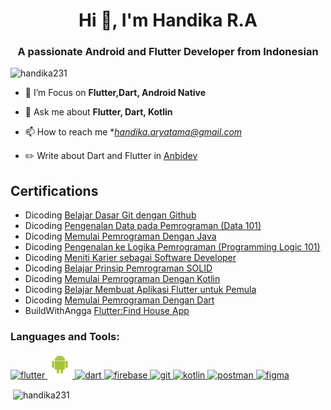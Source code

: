 <h1 align="center">Hi 👋, I'm Handika R.A</h1>
<h3 align="center">A passionate Android and Flutter Developer from Indonesian</h3>

<p align="left"> <img src="https://komarev.com/ghpvc/?username=handika231&label=Profile%20views&color=0e75b6&style=flat" alt="handika231" /> </p>

- 🌱 I’m Focus on **Flutter,Dart, Android Native**

- 💬 Ask me about **Flutter, Dart, Kotlin**

- 📫 How to reach me **handika.aryatama@gmail.com*

- ✏️ Write about Dart and Flutter in [Anbidev](https://www.anbidev.com/)

## Certifications
- Dicoding [Belajar Dasar Git dengan Github](https://www.dicoding.com/certificates/ERZRMDR82PYV)
- Dicoding [Pengenalan Data pada Pemrograman (Data 101)](https://www.dicoding.com/certificates/0LZ01NR80P65)
- Dicoding [Memulai Pemrograman Dengan Java](https://www.dicoding.com/certificates/NVP7KWDW4ZR0)
- Dicoding [Pengenalan ke Logika Pemrograman (Programming Logic 101)](https://www.dicoding.com/certificates/0LZ01JN0NP65)
- Dicoding [Meniti Karier sebagai Software Developer](https://www.dicoding.com/certificates/72ZDOMDDLXYW)
- Dicoding [Belajar Prinsip Pemrograman SOLID](https://www.dicoding.com/certificates/JLX1GV2NJZ72)
- Dicoding [Memulai Pemrograman Dengan Kotlin](https://www.dicoding.com/certificates/QLZ9K68NDZ5D)
- Dicoding [Belajar Membuat Aplikasi Flutter untuk Pemula](https://www.dicoding.com/certificates/MRZMDYK7RZYQ)
- Dicoding [Memulai Pemrograman Dengan Dart](https://www.dicoding.com/certificates/98XWRLL44ZM3)
- BuildWithAngga [Flutter:Find House App](https://buildwithangga.com/talent/shandika231/dart-flutter-development-bootcamp-find-house-app)


<h3 align="left">Languages and Tools:</h3>
<p align="left"> <a href="https://flutter.dev" target="_blank" rel="noreferrer"> <img src="https://www.vectorlogo.zone/logos/flutterio/flutterio-icon.svg" alt="flutter" width="40" height="40"/> </a> <a href="https://developer.android.com" target="_blank" rel="noreferrer"> <img src="https://raw.githubusercontent.com/devicons/devicon/master/icons/android/android-original-wordmark.svg" alt="android" width="40" height="40"/> </a> <a href="https://dart.dev" target="_blank" rel="noreferrer"> <img src="https://www.vectorlogo.zone/logos/dartlang/dartlang-icon.svg" alt="dart" width="40" height="40"/> </a> <a href="https://firebase.google.com/" target="_blank" rel="noreferrer"> <img src="https://www.vectorlogo.zone/logos/firebase/firebase-icon.svg" alt="firebase" width="40" height="40"/> </a>  <a href="https://git-scm.com/" target="_blank" rel="noreferrer"> <img src="https://www.vectorlogo.zone/logos/git-scm/git-scm-icon.svg" alt="git" width="40" height="40"/> </a> <a href="https://kotlinlang.org" target="_blank" rel="noreferrer"> <img src="https://www.vectorlogo.zone/logos/kotlinlang/kotlinlang-icon.svg" alt="kotlin" width="40" height="40"/> </a>  </a> <a href="https://postman.com" target="_blank" rel="noreferrer"> <img src="https://www.vectorlogo.zone/logos/getpostman/getpostman-icon.svg" alt="postman" width="40" height="40"/> </a> <a href="https://www.figma.com/" target="_blank" rel="noreferrer"> <img src="https://www.vectorlogo.zone/logos/figma/figma-icon.svg" alt="figma" width="40" height="40"/> </a> </p>


<p>&nbsp;<img align="center" src="https://github-readme-stats.vercel.app/api?username=handika231&show_icons=true&locale=en" alt="handika231" /></p>


